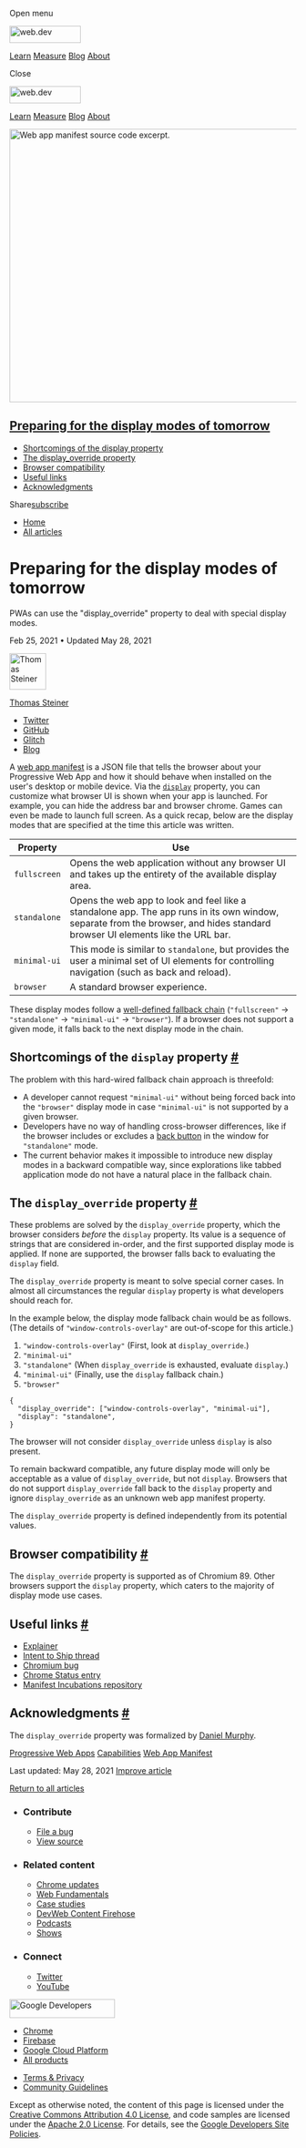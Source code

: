 <span class="w-tooltip w-tooltip--left">Open menu</span>

<a href="/" class="gc-analytics-event header-default__logo-link"><img src="/images/lockup.svg" alt="web.dev" class="header-default__logo" width="125" height="30" /></a>

<a href="/learn/" class="gc-analytics-event header-default__link">Learn</a> <a href="/measure/" class="gc-analytics-event header-default__link">Measure</a> <a href="/blog/" class="gc-analytics-event header-default__link">Blog</a> <a href="/about/" class="gc-analytics-event header-default__link">About</a>

<span class="w-tooltip">Close</span>

<a href="/" class="gc-analytics-event"><img src="/images/lockup.svg" alt="web.dev" class="drawer-default__logo" width="125" height="30" /></a>

<a href="/learn/" class="gc-analytics-event drawer-default__link">Learn</a> <a href="/measure/" class="gc-analytics-event drawer-default__link">Measure</a> <a href="/blog/" class="gc-analytics-event drawer-default__link">Blog</a> <a href="/about/" class="gc-analytics-event drawer-default__link">About</a>

<img src="https://web-dev.imgix.net/image/8WbTDNrhLsU0El80frMBGE4eMCD3/woTD625c2X9tODE58koK.jpg?auto=format" alt="Web app manifest source code excerpt." class="w-hero w-hero--cover" sizes="100vw" srcset="https://web-dev.imgix.net/image/8WbTDNrhLsU0El80frMBGE4eMCD3/woTD625c2X9tODE58koK.jpg?auto=format&amp;w=200 200w, https://web-dev.imgix.net/image/8WbTDNrhLsU0El80frMBGE4eMCD3/woTD625c2X9tODE58koK.jpg?auto=format&amp;w=228 228w, https://web-dev.imgix.net/image/8WbTDNrhLsU0El80frMBGE4eMCD3/woTD625c2X9tODE58koK.jpg?auto=format&amp;w=260 260w, https://web-dev.imgix.net/image/8WbTDNrhLsU0El80frMBGE4eMCD3/woTD625c2X9tODE58koK.jpg?auto=format&amp;w=296 296w, https://web-dev.imgix.net/image/8WbTDNrhLsU0El80frMBGE4eMCD3/woTD625c2X9tODE58koK.jpg?auto=format&amp;w=338 338w, https://web-dev.imgix.net/image/8WbTDNrhLsU0El80frMBGE4eMCD3/woTD625c2X9tODE58koK.jpg?auto=format&amp;w=385 385w, https://web-dev.imgix.net/image/8WbTDNrhLsU0El80frMBGE4eMCD3/woTD625c2X9tODE58koK.jpg?auto=format&amp;w=439 439w, https://web-dev.imgix.net/image/8WbTDNrhLsU0El80frMBGE4eMCD3/woTD625c2X9tODE58koK.jpg?auto=format&amp;w=500 500w, https://web-dev.imgix.net/image/8WbTDNrhLsU0El80frMBGE4eMCD3/woTD625c2X9tODE58koK.jpg?auto=format&amp;w=571 571w, https://web-dev.imgix.net/image/8WbTDNrhLsU0El80frMBGE4eMCD3/woTD625c2X9tODE58koK.jpg?auto=format&amp;w=650 650w, https://web-dev.imgix.net/image/8WbTDNrhLsU0El80frMBGE4eMCD3/woTD625c2X9tODE58koK.jpg?auto=format&amp;w=741 741w, https://web-dev.imgix.net/image/8WbTDNrhLsU0El80frMBGE4eMCD3/woTD625c2X9tODE58koK.jpg?auto=format&amp;w=845 845w, https://web-dev.imgix.net/image/8WbTDNrhLsU0El80frMBGE4eMCD3/woTD625c2X9tODE58koK.jpg?auto=format&amp;w=964 964w, https://web-dev.imgix.net/image/8WbTDNrhLsU0El80frMBGE4eMCD3/woTD625c2X9tODE58koK.jpg?auto=format&amp;w=1098 1098w, https://web-dev.imgix.net/image/8WbTDNrhLsU0El80frMBGE4eMCD3/woTD625c2X9tODE58koK.jpg?auto=format&amp;w=1252 1252w, https://web-dev.imgix.net/image/8WbTDNrhLsU0El80frMBGE4eMCD3/woTD625c2X9tODE58koK.jpg?auto=format&amp;w=1428 1428w, https://web-dev.imgix.net/image/8WbTDNrhLsU0El80frMBGE4eMCD3/woTD625c2X9tODE58koK.jpg?auto=format&amp;w=1600 1600w" width="1600" height="480" />

## <a href="#preparing-for-the-display-modes-of-tomorrow" class="w-toc__header--link">Preparing for the display modes of tomorrow</a>

- [Shortcomings of the display property](#shortcomings-of-the-display-property)
- [The display_override property](#the-display_override-property)
- [Browser compatibility](#browser-compatibility)
- [Useful links](#useful-links)
- [Acknowledgments](#acknowledgments)

Share<a href="/newsletter/" class="gc-analytics-event w-actions__fab w-actions__fab--subscribe"><span>subscribe</span></a>

- <a href="/" class="gc-analytics-event w-breadcrumbs__link w-breadcrumbs__link--left-justify">Home</a>
- <a href="/blog" class="gc-analytics-event w-breadcrumbs__link">All articles</a>

# Preparing for the display modes of tomorrow

PWAs can use the "display_override" property to deal with special display modes.

Feb 25, 2021 <span class="w-author__separator">•</span> Updated May 28, 2021

[<img src="https://web-dev.imgix.net/image/admin/8PLpVmFef6mj72MVWeiN.jpg?auto=format&amp;fit=crop&amp;h=64&amp;w=64" alt="Thomas Steiner" class="w-author__image" sizes="(min-width: 64px) 64px, calc(100vw - 48px)" srcset="https://web-dev.imgix.net/image/admin/8PLpVmFef6mj72MVWeiN.jpg?fit=crop&amp;h=64&amp;w=64&amp;auto=format&amp;dpr=1&amp;q=75, https://web-dev.imgix.net/image/admin/8PLpVmFef6mj72MVWeiN.jpg?fit=crop&amp;h=64&amp;w=64&amp;auto=format&amp;dpr=2&amp;q=50 2x, https://web-dev.imgix.net/image/admin/8PLpVmFef6mj72MVWeiN.jpg?fit=crop&amp;h=64&amp;w=64&amp;auto=format&amp;dpr=3&amp;q=35 3x, https://web-dev.imgix.net/image/admin/8PLpVmFef6mj72MVWeiN.jpg?fit=crop&amp;h=64&amp;w=64&amp;auto=format&amp;dpr=4&amp;q=23 4x, https://web-dev.imgix.net/image/admin/8PLpVmFef6mj72MVWeiN.jpg?fit=crop&amp;h=64&amp;w=64&amp;auto=format&amp;dpr=5&amp;q=20 5x" width="64" height="64" />](/authors/thomassteiner/)

<a href="/authors/thomassteiner/" class="w-author__name-link">Thomas Steiner</a>

- <a href="https://twitter.com/tomayac" class="w-author__link">Twitter</a>
- <a href="https://github.com/tomayac" class="w-author__link">GitHub</a>
- <a href="https://glitch.com/@tomayac" class="w-author__link">Glitch</a>
- <a href="https://blog.tomayac.com/" class="w-author__link">Blog</a>

A [web app manifest](/add-manifest/) is a JSON file that tells the browser about your Progressive Web App and how it should behave when installed on the user's desktop or mobile device. Via the [`display`](/add-manifest/#display) property, you can customize what browser UI is shown when your app is launched. For example, you can hide the address bar and browser chrome. Games can even be made to launch full screen. As a quick recap, below are the display modes that are specified at the time this article was written.

<table><thead><tr class="header"><th><strong>Property</strong></th><th><strong>Use</strong></th></tr></thead><tbody><tr class="odd"><td><code>fullscreen</code></td><td>Opens the web application without any browser UI and takes up the entirety of the available display area.</td></tr><tr class="even"><td><code>standalone</code></td><td>Opens the web app to look and feel like a standalone app. The app runs in its own window, separate from the browser, and hides standard browser UI elements like the URL bar.</td></tr><tr class="odd"><td><code>minimal-ui</code></td><td>This mode is similar to <code>standalone</code>, but provides the user a minimal set of UI elements for controlling navigation (such as back and reload).</td></tr><tr class="even"><td><code>browser</code></td><td>A standard browser experience.</td></tr></tbody></table>

These display modes follow a [well-defined fallback chain](https://w3c.github.io/manifest/#dfn-fallback-display-mode) (`"fullscreen"` → `"standalone"` → `"minimal-ui"` → `"browser"`). If a browser does not support a given mode, it falls back to the next display mode in the chain.

## Shortcomings of the `display` property <a href="#shortcomings-of-the-display-property" class="w-headline-link">#</a>

The problem with this hard-wired fallback chain approach is threefold:

- A developer cannot request `"minimal-ui"` without being forced back into the `"browser"` display mode in case `"minimal-ui"` is not supported by a given browser.
- Developers have no way of handling cross-browser differences, like if the browser includes or excludes a [back button](https://twitter.com/ChromiumDev/status/1012065260625383425/photo/1) in the window for `"standalone"` mode.
- The current behavior makes it impossible to introduce new display modes in a backward compatible way, since explorations like tabbed application mode do not have a natural place in the fallback chain.

## The `display_override` property <a href="#the-display_override-property" class="w-headline-link">#</a>

These problems are solved by the `display_override` property, which the browser considers _before_ the `display` property. Its value is a sequence of strings that are considered in-order, and the first supported display mode is applied. If none are supported, the browser falls back to evaluating the `display` field.

The `display_override` property is meant to solve special corner cases. In almost all circumstances the regular `display` property is what developers should reach for.

In the example below, the display mode fallback chain would be as follows. (The details of `"window-controls-overlay"` are out-of-scope for this article.)

1.  `"window-controls-overlay"` (First, look at `display_override`.)
2.  `"minimal-ui"`
3.  `"standalone"` (When `display_override` is exhausted, evaluate `display`.)
4.  `"minimal-ui"` (Finally, use the `display` fallback chain.)
5.  `"browser"`

<!-- -->

    {
      "display_override": ["window-controls-overlay", "minimal-ui"],
      "display": "standalone",
    }

The browser will not consider `display_override` unless `display` is also present.

To remain backward compatible, any future display mode will only be acceptable as a value of `display_override`, but not `display`. Browsers that do not support `display_override` fall back to the `display` property and ignore `display_override` as an unknown web app manifest property.

The `display_override` property is defined independently from its potential values.

## Browser compatibility <a href="#browser-compatibility" class="w-headline-link">#</a>

The `display_override` property is supported as of Chromium 89. Other browsers support the `display` property, which caters to the majority of display mode use cases.

## Useful links <a href="#useful-links" class="w-headline-link">#</a>

- [Explainer](https://github.com/WICG/display-override/blob/master/explainer.md)
- [Intent to Ship thread](https://groups.google.com/a/chromium.org/g/blink-dev/c/MZgYJgS4Lcs/m/NnUxG2_mAAAJ)
- [Chromium bug](https://bugs.chromium.org/p/chromium/issues/detail?id=1092667)
- [Chrome Status entry](https://chromestatus.com/feature/5728570678706176)
- [Manifest Incubations repository](https://github.com/WICG/manifest-incubations)

## Acknowledgments <a href="#acknowledgments" class="w-headline-link">#</a>

The `display_override` property was formalized by [Daniel Murphy](https://github.com/dmurph).

<a href="/tags/progressive-web-apps/" class="w-chip">Progressive Web Apps</a> <a href="/tags/capabilities/" class="w-chip">Capabilities</a> <a href="/tags/web-app-manifest/" class="w-chip">Web App Manifest</a>

<span class="w-mr--sm">Last updated: May 28, 2021 </span>[Improve article](https://github.com/GoogleChrome/web.dev/blob/master/src/site/content/en/blog/display-override/index.md)

<a href="/blog" class="gc-analytics-event w-article-navigation__link w-article-navigation__link--back w-article-navigation__link--single">Return to all articles</a>

- ### Contribute

  - <a href="https://github.com/GoogleChrome/web.dev/issues/new?assignees=&amp;labels=bug&amp;template=bug_report.md&amp;title=" class="w-footer__linkbox-link">File a bug</a>
  - <a href="https://github.com/googlechrome/web.dev" class="w-footer__linkbox-link">View source</a>

- ### Related content

  - <a href="https://blog.chromium.org/" class="w-footer__linkbox-link">Chrome updates</a>
  - <a href="https://developers.google.com/web/" class="w-footer__linkbox-link">Web Fundamentals</a>
  - <a href="https://developers.google.com/web/showcase/" class="w-footer__linkbox-link">Case studies</a>
  - <a href="https://devwebfeed.appspot.com/" class="w-footer__linkbox-link">DevWeb Content Firehose</a>
  - <a href="/podcasts/" class="w-footer__linkbox-link">Podcasts</a>
  - <a href="/shows/" class="w-footer__linkbox-link">Shows</a>

- ### Connect

  - <a href="https://www.twitter.com/ChromiumDev" class="w-footer__linkbox-link">Twitter</a>
  - <a href="https://www.youtube.com/user/ChromeDevelopers" class="w-footer__linkbox-link">YouTube</a>

<a href="https://developers.google.com/" class="w-footer__utility-logo-link"><img src="/images/lockup-color.png" alt="Google Developers" class="w-footer__utility-logo" width="185" height="33" /></a>

- <a href="https://developer.chrome.com/" class="w-footer__utility-link">Chrome</a>
- <a href="https://firebase.google.com/" class="w-footer__utility-link">Firebase</a>
- <a href="https://cloud.google.com/" class="w-footer__utility-link">Google Cloud Platform</a>
- <a href="https://developers.google.com/products" class="w-footer__utility-link">All products</a>

<!-- -->

- <a href="https://policies.google.com/" class="w-footer__utility-link">Terms &amp; Privacy</a>
- <a href="/community-guidelines/" class="w-footer__utility-link">Community Guidelines</a>

Except as otherwise noted, the content of this page is licensed under the [Creative Commons Attribution 4.0 License](https://creativecommons.org/licenses/by/4.0/), and code samples are licensed under the [Apache 2.0 License](https://www.apache.org/licenses/LICENSE-2.0). For details, see the [Google Developers Site Policies](https://developers.google.com/terms/site-policies).
